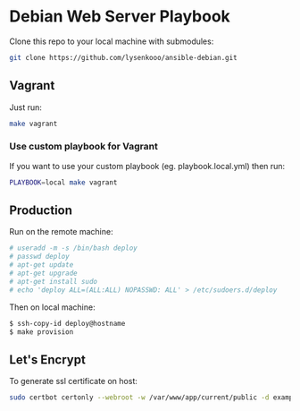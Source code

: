 # Debian Web Server Playbook

Clone this repo to your local machine with submodules:

```sh
git clone https://github.com/lysenkooo/ansible-debian.git
```

## Vagrant

Just run:

```sh
make vagrant
```

### Use custom playbook for Vagrant

If you want to use your custom playbook (eg. playbook.local.yml) then run:

```sh
PLAYBOOK=local make vagrant
```

## Production

Run on the remote machine:

```sh
# useradd -m -s /bin/bash deploy
# passwd deploy
# apt-get update
# apt-get upgrade
# apt-get install sudo
# echo 'deploy ALL=(ALL:ALL) NOPASSWD: ALL' > /etc/sudoers.d/deploy
```

Then on local machine:

```sh
$ ssh-copy-id deploy@hostname
$ make provision
```

## Let's Encrypt

To generate ssl certificate on host:

```sh
sudo certbot certonly --webroot -w /var/www/app/current/public -d example.com
```

